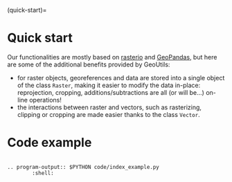 (quick-start)=

# Quick start

Our functionalities are mostly based on [rasterio](https://rasterio.readthedocs.io) and [GeoPandas](https://geopandas.org/), but here are some of the
additional benefits provided by GeoUtils:

- for raster objects, georeferences and data are stored into a single object of the class `Raster`, making it easier to modify the data in-place: reprojection, cropping, additions/subtractions are all (or will be...) on-line operations!
- the interactions between raster and vectors, such as rasterizing, clipping or cropping are made easier thanks to the class `Vector`.

# Code example

```{literalinclude} code/index_example.py
```

```{eval-rst}
.. program-output:: $PYTHON code/index_example.py
        :shell:
```